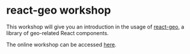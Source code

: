 # react-geo workshop

This workshop will give you an introduction in the usage of 
[react-geo](https://github.com/terrestris/react-geo), a library of geo-related
React components.

The online workshop can be accessed [here](https://terrestris.github.io/react-geo-ws).
